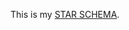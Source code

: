 This is my [STAR SCHEMA](https://lucid.app/lucidchart/5c167245-06f8-43b0-9a05-3900d95fe6f1/edit?viewport_loc=-248%2C-244%2C2536%2C2991%2C0_0&invitationId=inv_794162f6-b655-49ea-b1ae-f387a436b2a1).
